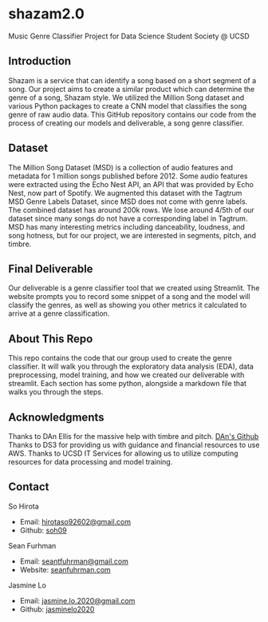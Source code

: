 # shazam2.0
Music Genre Classifier Project for Data Science Student Society @ UCSD

## Introduction
Shazam is a service that can identify a song based on a short segment of a song. Our project aims to create a similar 
product which can determine the genre of a song, Shazam style. We utilized the Million Song dataset and various Python 
packages to create a CNN model that classifies the song genre of raw audio data. This GitHub repository contains our 
code from the process of creating our models and deliverable, a song genre classifier.

## Dataset
The Million Song Dataset (MSD) is a collection of audio features and metadata for 1 million songs published before 2012.
Some audio features were extracted using the Echo Nest API, an API that was provided by Echo Nest, now part of Spotify. 
We augmented this dataset with the Tagtrum MSD Genre Labels Dataset, since MSD does not come with genre labels. The 
combined dataset has around 200k rows. We lose around 4/5th of our dataset since many songs do not have a corresponding 
label in Tagtrum. MSD has many interesting metrics including danceability, loudness, and song hotness, but for our 
project, we are interested in segments, pitch, and timbre.

## Final Deliverable
Our deliverable is a genre classifier tool that we created using Streamlit. The website prompts you to record some
snippet of a song and the model will classify the genres, as well as showing you other metrics it calculated to arrive
at a genre classification.

## About This Repo
This repo contains the code that our group used to create the genre classifier. It will walk you through the exploratory
data analysis (EDA), data preprocessing, model training, and how we created our deliverable with streamlit. Each
section has some python, alongside a markdown file that walks you through the steps.

## Acknowledgments
Thanks to DAn Ellis for the massive help with timbre and pitch. [DAn's Github](https://github.com/dpwe)
Thanks to DS3 for providing us with guidance and financial resources to use AWS.
Thanks to UCSD IT Services for allowing us to utilize computing resources for data processing and model training.


## Contact
So Hirota
- Email: hirotaso92602@gmail.com
- Github: [soh09](https://github.com/soh09)

Sean Furhman
- Email: seantfuhrman@gmail.com
- Website: [seanfuhrman.com](https://seanfuhrman.com)

Jasmine Lo
- Email: jasmine.lo.2020@gmail.com
- Github: [jasminelo2020](https://github.com/jasminelo2020)

